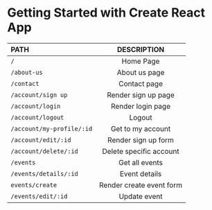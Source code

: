 # Getting Started with Create React App

|   PATH     |  DESCRIPTION| 
| :--------- |:-------------:| 
`/`         |Home Page|
`/about-us` |About us page|
`/contact`  | Contact page|
`/account/sign up`|Render sign up page|
`/account/login`|Render login page|
`/account/logout`|Logout|
`/account/my-profile/:id`|Get to my account|
`/account/edit/:id`|Render sign up form|
`/account/delete/:id`|Delete specific account|
`/events`|Get all events|
`/events/details/:id`|Event details|
`events/create`|Render create event form|
`/events/edit/:id`| Update event|